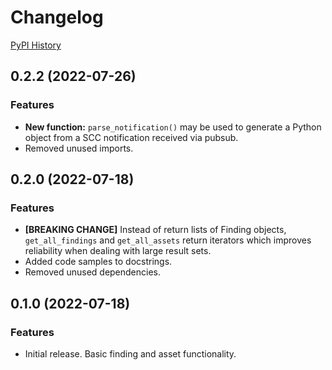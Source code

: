 # Changelog

[PyPI History](https://pypi.org/project/bibt-gcp-scc/#history)

## 0.2.2 (2022-07-26)

### Features

* **New function:** `parse_notification()` may be used to generate a Python object from a SCC notification received via pubsub.
* Removed unused imports.

## 0.2.0 (2022-07-18)

### Features

* **[BREAKING CHANGE]** Instead of return lists of Finding objects, `get_all_findings` and `get_all_assets` return iterators which improves reliability when dealing with large result sets.
* Added code samples to docstrings.
* Removed unused dependencies.

## 0.1.0 (2022-07-18)

### Features

* Initial release. Basic finding and asset functionality.
